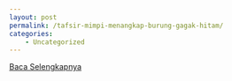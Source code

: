 ```yaml
---
layout: post
permalink: /tafsir-mimpi-menangkap-burung-gagak-hitam/
categories:
    - Uncategorized
---
```


[Baca Selengkapnya](/02)